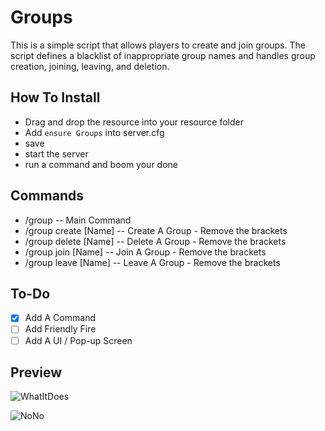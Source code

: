 # Groups
This is a simple script that allows players to create and join groups. The script defines a blacklist of inappropriate group names and handles group creation, joining, leaving, and deletion.

## How To Install
* Drag and drop the resource into your resource folder
* Add ```ensure Groups``` into server.cfg
* save
* start the server
* run a command and boom your done

## Commands
+ /group -- Main Command
+ /group create [Name]   -- Create A Group - Remove the brackets 
+ /group delete [Name]   -- Delete A Group - Remove the brackets 
+ /group join [Name]     -- Join A Group - Remove the brackets 
+ /group leave [Name]    -- Leave A Group - Remove the brackets 

## To-Do
- [x] Add A Command 
- [ ] Add Friendly Fire
- [ ] Add A UI / Pop-up Screen
## Preview

![WhatItDoes](https://media.discordapp.net/attachments/1078832551776493579/1084024388514492506/image.png?width=522&height=147)


![NoNo](https://media.discordapp.net/attachments/1078832551776493579/1084032327014953021/image_2023-03-11_003424817_250x250.png?width=200&height=200)
